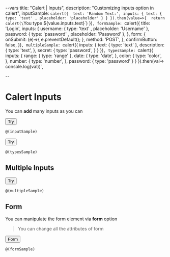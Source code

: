 --vars
title: "Calert | Inputs",
description: "Customizing inputs option in calert",
inputSample: `calert({ 
  text: 'Random Text:',
  inputs: {
    text: { 
      type: 'text' ,
      placeholder: 'placeholder'
    }
  }
  }).then(value=>{ 
    return calert(\`You type \${value.inputs.text}\`)
  })`,
formSample: `calert({ 
  title: 'Login',
  inputs: {
    username: { 
      type: 'text' ,
      placeholder: 'Username'
    },
    password: { 
      type: 'password' ,
      placeholder: 'Password'
    },
  },
  form: {
    onSubmit: (e)=>{
      e.preventDefault();
    },
    method: 'POST',
  },
  confirmButton: false,
  })`,
multipleSample: `calert({
  inputs: {
    text: {
      type: 'text'
    },
    description: {
      type: 'text',
    },
    secret: {
      type: 'password',
    }
  }
})`,
typesSample: `calert({
  inputs: {
    range: {
      type: 'range'
    },
    date: {
      type: 'date',
    },
    color: {
      type: 'color',
    },
    number: {
      type: 'number',
    },
    password: {
      type: 'password'
    }
  }
}).then(val=> console.log(val))`,


--

# Calert Inputs

You can **add** many inputs as you can

<div class="sample-container">

<button onclick="@(inputSample)" class="ca-btn ca-btn-primary">Try</button>

```javascript
@(inputSample)
```

</div>
<div class="sample-container">

<button onclick="@(typesSample)" class="ca-btn ca-btn-primary">Try</button>

```javascript
@(typesSample)
```

</div>

## Multiple Inputs

<div class="sample-container">

<button onclick="@(multipleSample)" class="ca-btn ca-btn-primary">Try</button>

```javascript
@(multipleSample)
```

</div>



## Form 

You can manipulate the form element via **form** option

> You can change all the attributes of form

<div class="sample-container">

<button onclick="@(formSample)" class="ca-btn ca-btn-primary">Form</button>

```javascript
@(formSample)
```

